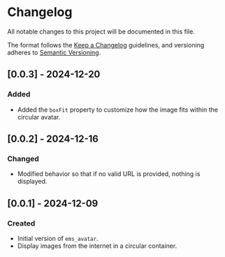 # Changelog

All notable changes to this project will be documented in this file.

The format follows the [Keep a Changelog](https://keepachangelog.com/) guidelines, and versioning
adheres to [Semantic Versioning](https://semver.org/).

## [0.0.3] - 2024-12-20

### Added

- Added the `boxFit` property to customize how the image fits within the circular avatar.

## [0.0.2] - 2024-12-16

### Changed

- Modified behavior so that if no valid URL is provided, nothing is displayed.

## [0.0.1] - 2024-12-09

### Created

- Initial version of `ems_avatar`.
- Display images from the internet in a circular container.